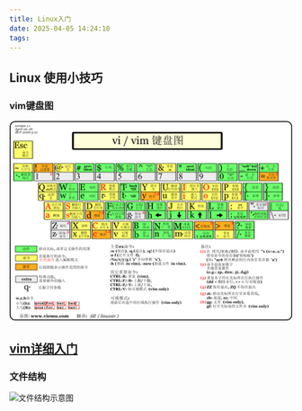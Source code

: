 ```yaml
---
title: Linux入门
date: 2025-04-05 14:24:10
tags:
---
```

## Linux 使用小技巧
### vim键盘图
![vim键盘图](/images/01.gif)
## [vim详细入门](https://www.runoob.com/w3cnote/all-vim-cheatsheat.html)
### 文件结构 
![文件结构示意图](https://www.runoob.com/wp-content/uploads/2014/06/d0c50-linux2bfile2bsystem2bhierarchy.jpg)


